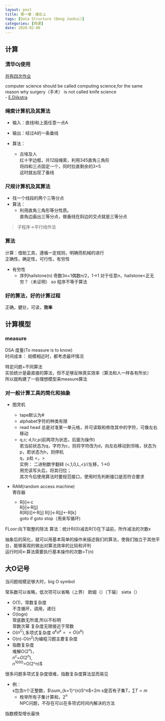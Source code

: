 ```yaml
---
layout: post
title: 第一章：绪论上
tags: [Data Structure (Deng Junhui)]
categories: [网课]
date: 2020-02-06
---
```

## 计算

### 清华Oj使用

[共有四次作业](https://dsa.cs.tsinghua.edu.cn/oj/foyer.shtml)

computer science should be called computing science,for the same  
reason why surgery（手术） is not called knife science  
\- [E.Dijkstra](https://en.wikipedia.org/wiki/Edsger_W._Dijkstra) 

### 绳索计算机及其算法

- 输入：直线l和上面任意一点A  
- 输出：经过A的一条垂线  

- 算法：
  - 古埃及人  
    红十字边框，共12段绳索，利用345直角三角形  
    将四和三点固定一个，同时拉直剩余的3+5  
    这时就出现了垂线  

### 尺规计算机及其算法

- 找一个线段的两个三等分点
- 算法：
  - 利用直角三角形等分性质。  
    直角边画出三等分点，做垂线在斜边的交点就是三等分点  

>子程序->平行线作法

### 算法  

计算：借助工具，遵循一定规则，明确而机械的进行  
正确性，确定性，可行性，有穷性

- 有穷性  
  - 序列hailstone(n)
    奇数3n+1偶数n/2，1->1
    对于任意n，hailstone<正无穷？（未证明）
so 程序不等于算法  

### 好的算法，好的计算过程

正确，健壮，可读，**效率**

## 计算模型

### measure

DSA 度量(To measure is to know)  
时间成本：
规模相近时，都考虑最坏情况

特定问题+不同算法  
实验统计是最直接的算法，但不足够反映真实效率（算法和人一样各有所长）  
所以就构建了一些理想模型来measure算法  


### 对一般计算工具的简化和抽象

- 图灵机
  - tape默认为\#
  - alphabet字符的种类有限
  - read head 总是对准某一单元格，并可读取和修改其中的字符，可像左右移动
  - q,c; d,l\r,p(前两项为状态，后面为操作)  
  若当前状态为q，字符为c，则将字符改为d，向左右移动到邻格，状态为p，若状态为h，则停机  
  q，p处  <，>  
实例：
二进制数字翻转 (<,1,0,L,<)//左移，1-\>0  
用完读写头后，将其归位；  
其次今后使用算法时要规范接口，使用时先判断接口是否符合要求  

- RAM(random access machine)  
  寄存器
  - R[i]<-c  
    R[i]<-R[j]  
    R[R[i]]<-R[j]
    R[i]<-R[j]+-R[k]  
    goto if goto stop（用来写循环)

FLoor:向下取整的除法
算法：统计R{0}减去R{1}在下溢前，所作减法的次数x

抽象后的简化，就可以用基本简单的操作来描述我们的算法，使我们独立于其他平台，能够客观的做出对算法效率的比较和评判  
运行时间<-算法需要执行基本操作的次数=T(n)  

## 大O记号

当问题规模足够大时，big O symbol

常系数可以省略，低次项可以省略（上界）
欧姆（）（下届）  sieta（）

- O(1)，常数复杂度  
    不含循环，调用，递归
- O(logn)  
    常底数无所谓,所以不标明  
    常数次幂  复杂度无限接近于常数  
- O($n^C$),多项式复杂度
    $a^kn^k==O(n^k)$
- O(n)-O($n^2$)为编程习题主要复杂度
- 指数复杂度  
  难解O($2^n$)，  
  $n^c$=$O(2^n)$,  
  $n^1000$=O(2^n)$

很多问题多项式复杂度很难，指数复杂度算法显而易见  

- 例：  
  s包含n个正整数，$\sum_{k=1}^{n}S^n$=2m
  s是否有子集T，$\sum_{}{}T=m$  
  - 枚举所有子集计算和，$2^n$   
    NPC问题，不存在可以在多项式时间内解决的方法  

指数模型增长最快  
